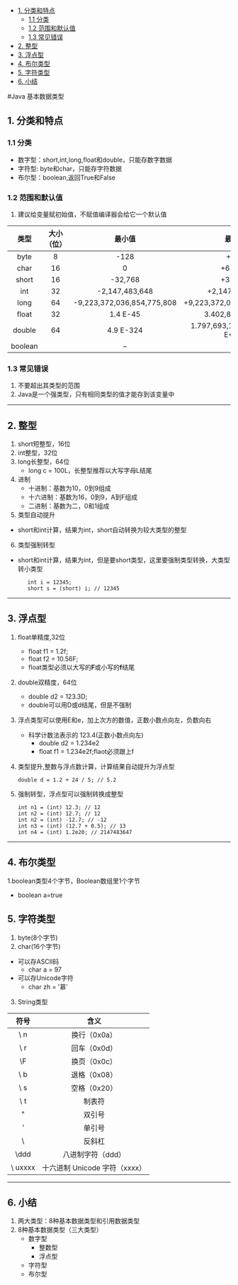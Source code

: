 * [1. 分类和特点](#1-分类和特点)
     * [1.1 分类](#11-分类)
     * [1.2 范围和默认值](#12-范围和默认值)
     * [1.3 常见错误](#13-常见错误)
* [2. 整型](#2-整型)
* [3. 浮点型](#3-浮点型)
* [4. 布尔类型](#4-布尔类型)
* [5. 字符类型](#5-字符类型)
* [6. 小结](#6-小结)

#Java 基本数据类型
## 1. 分类和特点 
### 1.1 分类
 + 数字型：short,int,long,float和double，只能存数字数据
 + 字符型: byte和char，只能存字符数据
 + 布尔型：boolean,返回True和False
 
### 1.2 范围和默认值
1. 建议给变量赋初始值，不赋值编译器会给它一个默认值 

|类型	|大小（位）|	最小值|	最大值|	默认值|
|:---:|:---:|:---:|:---:|:---:|
|byte|	8	|-128|	+127|	0|
|char|	16	|0	|+655,35|	‘\u0000’|
|short|	16	|-32,768|	+32,767|	0|
|int	|32	|-2,147,483,648|	+2,147,483,647	|0|
|long	|64	|-9,223,372,036,854,775,808|	+9,223,372,036,854,775,807|	0L|
|float	|32	|1.4 E-45|	3.402,823,5 E+38|	0.0f|
|double	|64	|4.9 E-324|	1.797,693,134,862,315,7 E+308|	0.0d|
|boolean|	|–	|–|	–	false            |

### 1.3 常见错误
 1. 不要超出其类型的范围
 2. Java是一个强类型，只有相同类型的值才能存到该变量中
 

---
## 2. 整型
 1. short短整型，16位   
 2. int整型，32位   
 3. long长整型，64位  
    + long c = 100L，长整型推荐以大写字母L结尾   
 4. 进制
    + 十进制：基数为10，0到9组成
    + 十六进制：基数为16，0到9，A到F组成
    + 二进制：基数为二，0和1组成
 5. 类型自动提升
   + short和int计算，结果为int，short自动转换为较大类型的整型
 6. 类型强制转型
   + short和int计算，结果为int，但是要short类型，这里要强制类型转换，大类型转小类型
   
   
            int i = 12345;
            short s = (short) i; // 12345


---
## 3. 浮点型
 1. float单精度,32位    
    + float f1 = 1.2f;
    + float f2 = 10.56F;
    + float类型必须以大写的**F**或小写的**f**结尾
    
 2. double双精度，64位
    + double d2 = 123.3D;
    + double可以用D或d结尾，但是不强制     
    
 3. 浮点类型可以使用E和e，加上次方的数值，正数小数点向左，负数向右
    + 科学计数法表示的 123.4(正数小数点向左)    
        + double d2 = 1.234e2   
        + float f1  = 1.234e2f;flaot必须跟上f
        
 4. 类型提升,整数与浮点数计算，计算结果自动提升为浮点型
 
 
        double d = 1.2 + 24 / 5; // 5.2
 
 5. 强制转型，浮点型可以强制转换成整型
 
        int n1 = (int) 12.3; // 12
        int n2 = (int) 12.7; // 12
        int n2 = (int) -12.7; // -12
        int n3 = (int) (12.7 + 0.5); // 13
        int n4 = (int) 1.2e20; // 2147483647
        
---
## 4. 布尔类型
 1.boolean类型4个字节，Boolean数组里1个字节  
 + boolean a=true


## 5. 字符类型
 1. byte(8个字节)  
 2. char(16个字节) 
   + 可以存ASCII码  
        + char a = 97
   + 可以存Unicode字符
        + char zh = '慕'
 3. String类型 
    
|符号|含义| 
|:---:|:---:|   
|\ n	|换行（0x0a）
|\ r	|回车（0x0d）
|\F	|换页（0x0c）
|\ b	|退格（0x08）
|\ s|	空格（0x20）
|\ t|	制表符
|"	|双引号
|’|	单引号
|\\	|反斜杠
|\ddd	|八进制字符（ddd）
|\ uxxxx	|十六进制 Unicode 字符（xxxx）


----
## 6. 小结
 1. 两大类型：8种基本数据类型和引用数据类型
 2. 8种基本数据类型（三大类型）    
    + 数字型    
        + 整数型
        + 浮点型
    + 字符型
    + 布尔型
    
 